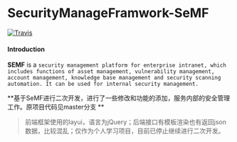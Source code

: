 # SecurityManageFramwork-SeMF 
[![Travis](https://img.shields.io/badge/Python-3.7.0-blue.svg)](https://www.python.org/)



#### Introduction
**SEMF** is a `security management platform for enterprise intranet, which includes functions of asset management, vulnerability management, account management, knowledge base management and security scanning automation. It can be used for internal security management.`

**基于SeMF进行二次开发，进行了一些修改和功能的添加，服务内部的安全管理工作。原项目代码见master分支 **


> 前端框架使用的layui，语言为jQuery；后端接口有模板渲染也有返回json数据，比较混乱；仅作为个人学习项目，目前已停止继续进行二次开发。
